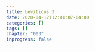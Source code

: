 ```yaml
---
title: Leviticus 3
date: 2020-04-12T12:41:07-04:00
categories: []
tags: []
chapter: "003"
inprogress: false
---
```


